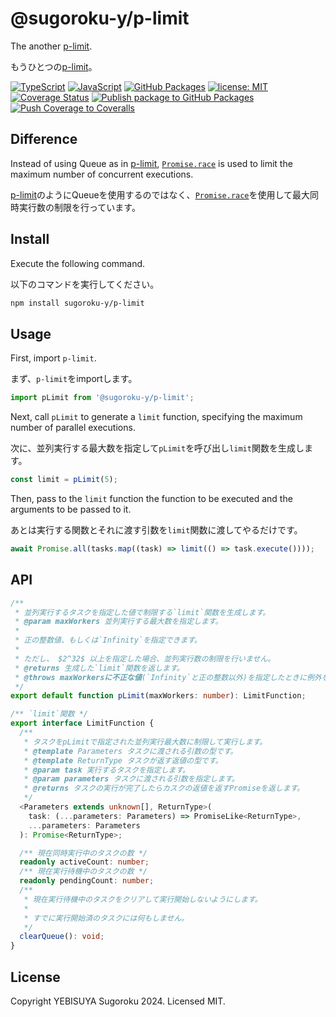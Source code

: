 # @sugoroku-y/p-limit

The another [p-limit](https://github.com/sindresorhus/p-limit).

もうひとつの[p-limit](https://github.com/sindresorhus/p-limit)。

[![TypeScript](https://img.shields.io/badge/-TypeScript-404040.svg?logo=TypeScript)](https://www.typescriptlang.org/) [![JavaScript](https://img.shields.io/badge/-JavaScript-404040.svg?logo=javascript)](https://developer.mozilla.org/en-US/docs/Web/JavaScript) [![GitHub Packages](https://img.shields.io/badge/-GitHub%20Packages-181717.svg?logo=github&style=flat)](https://github.com/sugoroku-y/p-limit/pkgs/npm/p-limit) [![license: MIT](https://img.shields.io/badge/license-MIT-blue.svg?style=flat)](./LICENSE) [![Coverage Status](https://coveralls.io/repos/github/sugoroku-y/p-limit/badge.svg)](https://coveralls.io/github/sugoroku-y/p-limit) [![Publish package to GitHub Packages](https://github.com/sugoroku-y/p-limit/actions/workflows/publish.yml/badge.svg)](https://github.com/sugoroku-y/p-limit/actions/workflows/publish.yml) [![Push Coverage to Coveralls](https://github.com/sugoroku-y/p-limit/actions/workflows/coverage.yml/badge.svg)](https://github.com/sugoroku-y/p-limit/actions/workflows/coverage.yml)

## Difference

Instead of using Queue as in [p-limit](https://github.com/sindresorhus/p-limit), [`Promise.race`](https://developer.mozilla.org/ja/docs/Web/JavaScript/Reference/Global_Objects/Promise/race) is used to limit the maximum number of concurrent executions.

[p-limit](https://github.com/sindresorhus/p-limit)のようにQueueを使用するのではなく、[`Promise.race`](https://developer.mozilla.org/ja/docs/Web/JavaScript/Reference/Global_Objects/Promise/race)を使用して最大同時実行数の制限を行っています。

## Install

Execute the following command.

以下のコマンドを実行してください。

```bash
npm install sugoroku-y/p-limit
```

## Usage

First, import `p-limit`.

まず、`p-limit`をimportします。

```ts
import pLimit from '@sugoroku-y/p-limit';
```

Next, call `pLimit` to generate a `limit` function, specifying the maximum number of parallel executions.

次に、並列実行する最大数を指定して`pLimit`を呼び出し`limit`関数を生成します。

```ts
const limit = pLimit(5);
```

Then, pass to the `limit` function the function to be executed and the arguments to be passed to it.

あとは実行する関数とそれに渡す引数を`limit`関数に渡してやるだけです。

```ts
await Promise.all(tasks.map((task) => limit(() => task.execute())));
```

## API

```ts
/**
 * 並列実行するタスクを指定した値で制限する`limit`関数を生成します。
 * @param maxWorkers 並列実行する最大数を指定します。
 *
 * 正の整数値、もしくは`Infinity`を指定できます。
 *
 * ただし、 $2^32$ 以上を指定した場合、並列実行数の制限を行いません。
 * @returns 生成した`limit`関数を返します。
 * @throws maxWorkersに不正な値(`Infinity`と正の整数以外)を指定したときに例外を投げます。
 */
export default function pLimit(maxWorkers: number): LimitFunction;

/** `limit`関数 */
export interface LimitFunction {
  /**
   * タスクをpLimitで指定された並列実行最大数に制限して実行します。
   * @template Parameters タスクに渡される引数の型です。
   * @template ReturnType タスクが返す返値の型です。
   * @param task 実行するタスクを指定します。
   * @param parameters タスクに渡される引数を指定します。
   * @returns タスクの実行が完了したらカスクの返値を返すPromiseを返します。
   */
  <Parameters extends unknown[], ReturnType>(
    task: (...parameters: Parameters) => PromiseLike<ReturnType>,
    ...parameters: Parameters
  ): Promise<ReturnType>;

  /** 現在同時実行中のタスクの数 */
  readonly activeCount: number;
  /** 現在実行待機中のタスクの数 */
  readonly pendingCount: number;
  /**
   * 現在実行待機中のタスクをクリアして実行開始しないようにします。
   *
   * すでに実行開始済のタスクには何もしません。
   */
  clearQueue(): void;
}
```

## License

Copyright YEBISUYA Sugoroku 2024. Licensed MIT.
